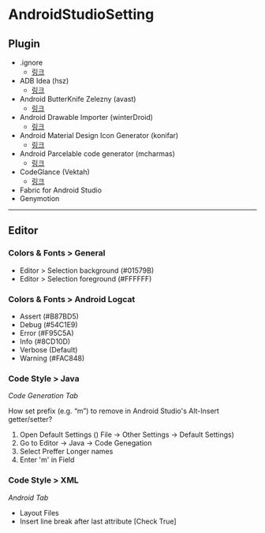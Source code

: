 # AndroidStudioSetting

## Plugin

- .ignore
  - [링크](https://github.com/hsz/idea-gitignore)
- ADB Idea (hsz)
  - [링크](https://github.com/pbreault/adb-idea)
- Android ButterKnife Zelezny (avast)
  - [링크](https://github.com/avast/android-butterknife-zelezny)
- Android Drawable Importer (winterDroid)
  - [링크](https://github.com/winterDroid/android-drawable-importer-intellij-plugin)
- Android Material Design Icon Generator (konifar)
  - [링크](https://github.com/konifar/android-material-design-icon-generator-plugin)
- Android Parcelable code generator (mcharmas)
  - [링크](https://github.com/mcharmas/android-parcelable-intellij-plugin)
- CodeGlance (Vektah)
  - [링크](https://github.com/Vektah/CodeGlance)
- Fabric for Android Studio
- Genymotion

- - -

## Editor

### Colors & Fonts > General

- Editor > Selection background (#01579B)
- Editor > Selection foreground (#FFFFFF)

### Colors & Fonts > Android Logcat

- Assert (#B87BD5)
- Debug (#54C1E9)
- Error (#F95C5A)
- Info (#8CD10D)
- Verbose (Default)
- Warning (#FAC848)

### Code Style > Java

*Code Generation Tab*

How set prefix (e.g. “m”) to remove in Android Studio's Alt-Insert getter/setter?

1. Open Default Settings () File -> Other Settings -> Default Settings)
2. Go to Editor -> Java -> Code Genegation
3. Select Preffer Longer names
4. Enter 'm' in Field

### Code Style > XML

*Android Tab*

- Layout Files
 - Insert line break after last attribute [Check True]
